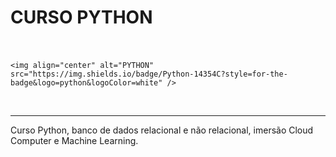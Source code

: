 # CURSO PYTHON <div style="display: inline_block"><br/>
    <img align="center" alt="PYTHON" src="https://img.shields.io/badge/Python-14354C?style=for-the-badge&logo=python&logoColor=white" />
</div><br/>
<hr>

Curso Python, banco de dados relacional e não relacional, imersão Cloud Computer e Machine Learning.
